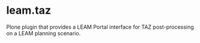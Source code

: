 leam.taz
========

Plone plugin that provides a LEAM Portal interface for TAZ post-processing
on a LEAM planning scenario.
